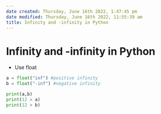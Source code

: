 ```yaml
---
date created: Thursday, June 16th 2022, 1:47:45 pm
date modified: Thursday, June 16th 2022, 11:55:39 am
title: Infinity and -infinity in Python
---
```

# Infinity and -infinity in Python

- Use float

```python
a = float("inf") #positive infinity
b = float("-inf") #negative infinity

print(a,b)
print(12 > a)
print(12 > b)
```
